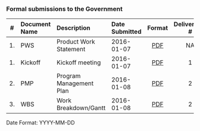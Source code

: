 ### Formal submissions to the Government

\# | Document Name | Description | Date Submitted | Format | Deliverable #
:---: | :--- | :--- | :--- | :---:| :---:
1. | PWS | Product Work Statement|  2016-01-07 | [PDF](/Submissions/VistAMetadata-PWS-2015-12-09.pdf)  | NA
1. | Kickoff | Kickoff meeting|  2016-01-07 | [PDF](/VistAMetadata-Kickoff-2016-01-07.pdf)  | 1
2. | PMP | Program Management Plan | 2016-01-08 |[PDF](/Submissions/VistAMetadata-PMP-2016-01-08.pdf) | 2 
3. | WBS | Work Breakdown/Gantt |  2016-01-08 | [PDF](/Submissions/VistAMetadata-WBS-2016-01-08.pdf)  |  2

Date Format:  YYYY-MM-DD

